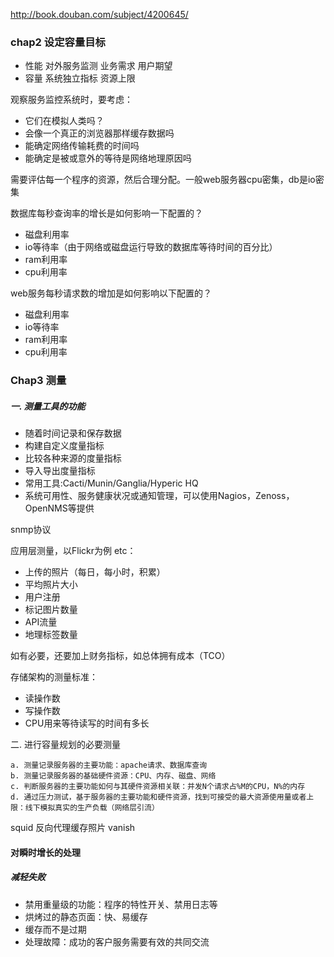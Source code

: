 http://book.douban.com/subject/4200645/

### chap2 设定容量目标

* 性能
  对外服务监测
  业务需求
  用户期望
* 容量
  系统独立指标
  资源上限

观察服务监控系统时，要考虑：

* 它们在模拟人类吗？
* 会像一个真正的浏览器那样缓存数据吗
* 能确定网络传输耗费的时间吗
* 能确定是被或意外的等待是网络地理原因吗 

需要评估每一个程序的资源，然后合理分配。一般web服务器cpu密集，db是io密集

数据库每秒查询率的增长是如何影响一下配置的？

* 磁盘利用率
* io等待率（由于网络或磁盘运行导致的数据库等待时间的百分比）
* ram利用率
* cpu利用率

web服务每秒请求数的增加是如何影响以下配置的？

* 磁盘利用率
* io等待率
* ram利用率
* cpu利用率

### Chap3 测量

##### 一. 测量工具的功能 

* 随着时间记录和保存数据 
* 构建自定义度量指标
* 比较各种来源的度量指标
* 导入导出度量指标
* 常用工具:Cacti/Munin/Ganglia/Hyperic HQ
* 系统可用性、服务健康状况或通知管理，可以使用Nagios，Zenoss，OpenNMS等提供 


snmp协议

应用层测量，以Flickr为例 etc：

* 上传的照片（每日，每小时，积累）
* 平均照片大小
* 用户注册
* 标记图片数量
* API流量
* 地理标签数量

如有必要，还要加上财务指标，如总体拥有成本（TCO）

存储架构的测量标准：

* 读操作数
* 写操作数
* CPU用来等待读写的时间有多长


二. 进行容量规划的必要测量 

	a. 测量记录服务器的主要功能：apache请求、数据库查询 
	b. 测量记录服务器的基础硬件资源：CPU、内存、磁盘、网络 
	c. 判断服务器的主要功能如何与其硬件资源相关联：并发N个请求占%M的CPU，N%的内存 
	d. 通过压力测试，基于服务器的主要功能和硬件资源，找到可接受的最大资源使用量或者上限：线下模拟真实的生产负载（网络层引流） 


squid 反向代理缓存照片
vanish


#### 对瞬时增长的处理
##### 减轻失败

* 禁用重量级的功能：程序的特性开关、禁用日志等
* 烘烤过的静态页面：快、易缓存
* 缓存而不是过期
* 处理故障：成功的客户服务需要有效的共同交流